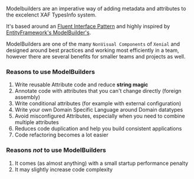 ﻿<div class='content'>

Modelbuilders are an imperative way of adding metadata and attributes to the excelenct XAF TypesInfo system.

It's based around an <a href='https://www.martinfowler.com/bliki/FluentInterface.html' target="_blank">Fluent Interface Pattern</a> and highly inspired by <a href='https://docs.microsoft.com/en-us/ef/core/modeling/' target='_blank'>EntityFramework's ModelBuilder's</a>.

ModelBuilders are one of the many `NonVisual Components` of `Xenial` and designed around best practices and working most efficiently in a team, however there are several benefits for smaller teams and projects as well.

### Reasons to use ModelBuilders

1. Write reusable Attribute code and reduce **string magic**
1. Annotate code with attributes that you can't change directly (foreign assembly)
1. Write conditional attributes (for example with external configuration)
1. Write your own Domain Specific Language around Domain datatypes
1. Avoid misconfigured Attributes, especially when you need to combine multiple attributes
1. Reduces code duplication and help you build consistent applications
1. Code refactoring becomes a lot easier

### Reasons *not* to use ModelBuilders

1. It comes (as almost anything) with a small startup performance penalty
1. It may slightly increase code complexity

</div>
